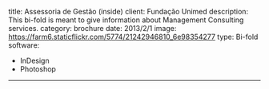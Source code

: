 title: Assessoria de Gestão (inside)
client: Fundação Unimed
description: This bi-fold is meant to give information about Management Consulting services.
category: brochure
date: 2013/2/1
image: https://farm6.staticflickr.com/5774/21242946810_6e98354277
type: Bi-fold
software:
- InDesign
- Photoshop
---
